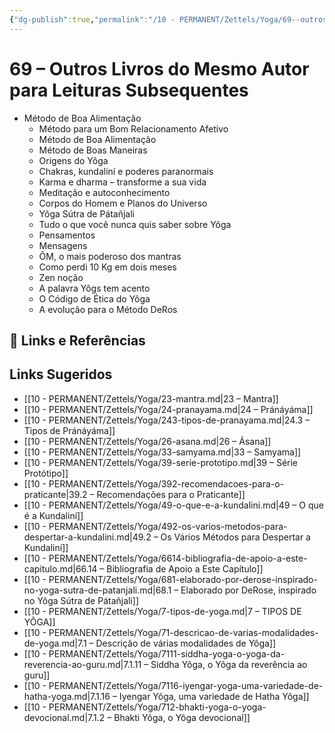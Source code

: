 ```yaml
---
{"dg-publish":true,"permalink":"/10 - PERMANENT/Zettels/Yoga/69--outros-livros-do-mesmo-autor-para-leituras-subsequentes/","title":"69 – Outros Livros do Mesmo Autor para Leituras Subsequentes","tags":["source/trato-yoga","type/concept"],"noteIcon":""}
---
```




# 69 – Outros Livros do Mesmo Autor para Leituras Subsequentes

-  Método de Boa Alimentação
    -  Método para um Bom Relacionamento Afetivo
    -  Método de Boa Alimentação
    -  Método de Boas Maneiras
    -  Origens do Yôga
    -  Chakras, kundaliní e poderes paranormais
    -  Karma e dharma – transforme a sua vida
    -  Meditação e autoconhecimento
    -  Corpos do Homem e Planos do Universo
    -  Yôga Sútra de Pátañjali
    -  Tudo o que você nunca quis saber sobre Yôga
    -  Pensamentos
    -  Mensagens
    -  ÔM, o mais poderoso dos mantras
    -  Como perdi 10 Kg em dois meses
    -  Zen noção
    -  A palavra Yôgs tem acento
    -  O Código de Ética do Yôga
    -  A evolução para o Método DeRos



[^1]: Sámkhya é uma das seis escolas ortodoxas da filosofia hindu, que se baseia na dualidade entre purusha (consciência) e prakriti (matéria).
[^2]: Brahmácharya refere-se à prática de celibato ou controle sexual.
[^3]: Brahmácharya refere-se à prática de celibato ou controle sexual.
[^4]: Referência a grupos espiritualistas contemporâneos.
[^5]: Chaturanga significa "quatro membros" ou "quatro partes".
[^6]: Ashtánga Yôga refere-se ao Yôga de oito membros de Pátañjali.
[^7]: Self refere-se ao verdadeiro eu interior ou essência.
[^8]: Ashtánga Yôga refere-se ao Yôga de oito membros de Pátañjali.
[^9]: Shaucha refere-se à pureza física e mental.
[^10]: Yôgin refere-se ao praticante de Yôga.
[^11]: Referência [64].
[^12]: Referência [66].
[^13]: Referência [68].
[^14]: Referência [69].
[^15]: Referência [70].
[^16]: Referência [73].
[^17]: Referência [74].
[^18]: Referência [78].
[^19]: Referência [79].
[^20]: Referência [81].
[^21]: Referência [82].
[^22]: Referência [83].
[^23]: *Essa retenção pode ser com ar ou sem ar, dependendo do ásana. Consulte a Regra de Respiração.
[^24]: Referência [95]
[^25]: Referência [101]
[^26]: Referência [102]

## 🔗 Links e Referências

## Links Sugeridos

- [[10 - PERMANENT/Zettels/Yoga/23-mantra.md\|23 – Mantra]]
- [[10 - PERMANENT/Zettels/Yoga/24-pranayama.md\|24 – Pránáyáma]]
- [[10 - PERMANENT/Zettels/Yoga/243-tipos-de-pranayama.md\|24.3 – Tipos de Pránáyáma]]
- [[10 - PERMANENT/Zettels/Yoga/26-asana.md\|26 – Ásana]]
- [[10 - PERMANENT/Zettels/Yoga/33-samyama.md\|33 – Samyama]]
- [[10 - PERMANENT/Zettels/Yoga/39-serie-prototipo.md\|39 – Série Protótipo]]
- [[10 - PERMANENT/Zettels/Yoga/392-recomendacoes-para-o-praticante\|39.2 – Recomendações para o Praticante]]
- [[10 - PERMANENT/Zettels/Yoga/49-o-que-e-a-kundalini.md\|49 – O que é a Kundaliní]]
- [[10 - PERMANENT/Zettels/Yoga/492-os-varios-metodos-para-despertar-a-kundalini.md\|49.2 – Os Vários Métodos para Despertar a Kundaliní]]
- [[10 - PERMANENT/Zettels/Yoga/6614-bibliografia-de-apoio-a-este-capitulo.md\|66.14 – Bibliografia de Apoio a Este Capítulo]]
- [[10 - PERMANENT/Zettels/Yoga/681-elaborado-por-derose-inspirado-no-yoga-sutra-de-patanjali.md\|68.1 – Elaborado por DeRose, inspirado no Yôga Sútra de Pátañjali]]
- [[10 - PERMANENT/Zettels/Yoga/7-tipos-de-yoga.md\|7 – TIPOS DE YÔGA]]
- [[10 - PERMANENT/Zettels/Yoga/71-descricao-de-varias-modalidades-de-yoga.md\|7.1 – Descrição de várias modalidades de Yôga]]
- [[10 - PERMANENT/Zettels/Yoga/7111-siddha-yoga-o-yoga-da-reverencia-ao-guru.md\|7.1.11 – Siddha Yôga, o Yôga da reverência ao guru]]
- [[10 - PERMANENT/Zettels/Yoga/7116-iyengar-yoga-uma-variedade-de-hatha-yoga.md\|7.1.16 – Iyengar Yôga, uma variedade de Hatha Yôga]]
- [[10 - PERMANENT/Zettels/Yoga/712-bhakti-yoga-o-yoga-devocional.md\|7.1.2 – Bhakti Yôga, o Yôga devocional]]